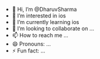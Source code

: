 - 👋 Hi, I’m @DharuvSharma
- 👀 I’m interested in ios 
- 🌱 I’m currently learning  ios
- 💞️ I’m looking to collaborate on ...
- 📫 How to reach me ...
- 😄 Pronouns: ...
- ⚡ Fun fact: ...

<!---
DharuvSharma/DharuvSharma is a ✨ special ✨ repository because its `README.md` (this file) appears on your GitHub profile.
You can click the Preview link to take a look at your changes.
--->
